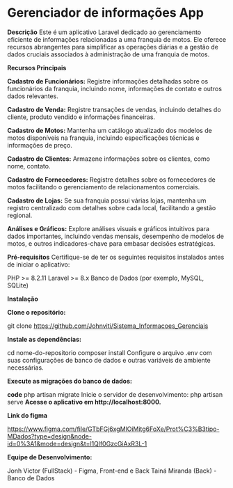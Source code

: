 # Gerenciador de informações App

**Descrição**
Este é um aplicativo Laravel dedicado ao gerenciamento eficiente de informações relacionadas a uma franquia de motos. Ele oferece recursos abrangentes para simplificar as operações diárias e a gestão de dados cruciais associados à administração de uma franquia de motos.

**Recursos Principais**

**Cadastro de Funcionários:** Registre informações detalhadas sobre os funcionários da franquia, incluindo nome, informações de contato e outros dados relevantes.

**Cadastro de Venda:** Registre transações de vendas, incluindo detalhes do cliente, produto vendido e informações financeiras.

**Cadastro de Motos:** Mantenha um catálogo atualizado dos modelos de motos disponíveis na franquia, incluindo especificações técnicas e informações de preço.

**Cadastro de Clientes:** Armazene informações sobre os clientes, como nome, contato.

**Cadastro de Fornecedores:** Registre detalhes sobre os fornecedores de motos facilitando o gerenciamento de relacionamentos comerciais.

**Cadastro de Lojas:** Se sua franquia possui várias lojas, mantenha um registro centralizado com detalhes sobre cada local, facilitando a gestão regional.

**Análises e Gráficos:** Explore análises visuais e gráficos intuitivos para dados importantes, incluindo vendas mensais, desempenho de modelos de motos, e outros indicadores-chave para embasar decisões estratégicas.

**Pré-requisitos**
Certifique-se de ter os seguintes requisitos instalados antes de iniciar o aplicativo:

PHP >= 8.2.11
Laravel >= 8.x
Banco de Dados (por exemplo, MySQL, SQLite)

**Instalação**

**Clone o repositório:**

git clone https://github.com/Johnviti/Sistema_Informacoes_Gerenciais

**Instale as dependências:**

cd nome-do-repositorio
composer install
Configure o arquivo .env com suas configurações de banco de dados e outras variáveis de ambiente necessárias.

**Execute as migrações do banco de dados:**

**code**
php artisan migrate
Inicie o servidor de desenvolvimento:
php artisan serve
**Acesse o aplicativo em http://localhost:8000.**

**Link do figma**

https://www.figma.com/file/GTbFGj6xgMlOiMitg6FoXe/Prot%C3%B3tipo-MDados?type=design&node-id=0%3A1&mode=design&t=l1Qlf0GzcGiAxR3L-1

**Equipe de Desenvolvimento:**

Jonh Victor (FullStack) - Figma, Front-end e Back
Tainá Miranda (Back) - Banco de Dados

